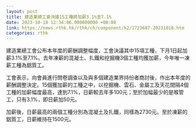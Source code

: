 ```yaml
---
layout: post
title: 建造業總工會決議15工種將加薪3.1%至7.1%
date: 2023-10-18 12:34:06.000000000 +08:00
link: https://news.rthk.hk/rthk/ch/component/k2/1723687-20231018.htm
categories: rthk
---
```


建造業總工會公布本年度的薪酬調整幅度，工會決議其中15項工種，下月1日起加薪3.1%至7.1%。去年凍薪的混凝土、扎鐵和挖掘機3個工種均獲加薪，今年唯一凍薪工種為鋁質工。

工會表示，向會員進行問卷調查以及與多個建造業界持份者商討後，作出本年度的薪酬調整決定。15個獲加薪的工種之中，以挖掘機、雲石、金屬工及天花間隔4個工種的加薪幅度最高，達到7.1%，日薪較去年多100元；至於加幅最少的是喉管工，只有3.1%，即日薪加50元。

加薪後，日薪最高的兩個工種分別為混凝土及扎鐵，同樣為2730元。至於凍薪的鋁質工，日薪維持在1500元。
